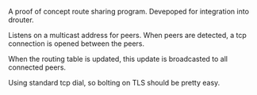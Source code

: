 A proof of concept route sharing program. Devepoped for integration into drouter.

Listens on a multicast address for peers. When peers are detected, a tcp connection is opened between the peers.

When the routing table is updated, this update is broadcasted to all connected peers.

Using standard tcp dial, so bolting on TLS should be pretty easy.
